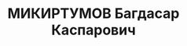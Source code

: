 ---
title: МИКИРТУМОВ Багдасар Каспарович
description: "Род. в 1903, Ростовская обл., г. Ростов-на-Дону, Россия, армянин. Род\
  \ занятий: до ареста секретарь военной прокуратуры Тбилисского гарнизона. \n  Осужден\
  \ Тройкой при НКВД ГССР 03.12.1937. Мера наказания: расстрел с конфискацией личного\
  \ имущества. Дата расстрела: 11.12.1937"
---